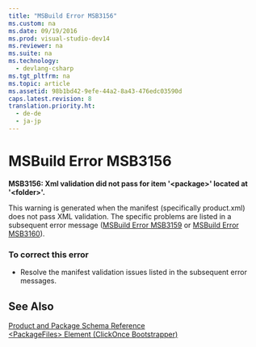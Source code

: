 ```yaml
---
title: "MSBuild Error MSB3156"
ms.custom: na
ms.date: 09/19/2016
ms.prod: visual-studio-dev14
ms.reviewer: na
ms.suite: na
ms.technology: 
  - devlang-csharp
ms.tgt_pltfrm: na
ms.topic: article
ms.assetid: 98b1bd42-9efe-44a2-8a43-476edc03590d
caps.latest.revision: 8
translation.priority.ht: 
  - de-de
  - ja-jp
---
```

# MSBuild Error MSB3156
**MSB3156: Xml validation did not pass for item '<package\>' located at '<folder\>'.**  
  
 This warning is generated when the manifest (specifically product.xml) does not pass XML validation. The specific problems are listed in a subsequent error message ([MSBuild Error MSB3159](../vs140/MSBuild-Error-MSB3159.md) or [MSBuild Error MSB3160](../vs140/MSBuild-Error-MSB3160.md)).  
  
### To correct this error  
  
-   Resolve the manifest validation issues listed in the subsequent error messages.  
  
## See Also  
 [Product and Package Schema Reference](../vs140/Product-and-Package-Schema-Reference.md)   
 [<PackageFiles\> Element (ClickOnce Bootstrapper)](../vs140/-PackageFiles--Element--Bootstrapper-.md)